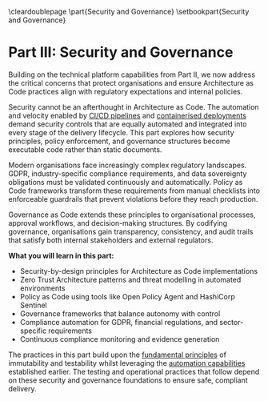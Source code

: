 \cleardoublepage
\part{Security and Governance}
\setbookpart{Security and Governance}

# Part III: Security and Governance

Building on the technical platform capabilities from Part II, we now address the critical concerns that protect organisations and ensure Architecture as Code practices align with regulatory expectations and internal policies.

Security cannot be an afterthought in Architecture as Code. The automation and velocity enabled by [CI/CD pipelines](05_automation_devops_cicd.md) and [containerised deployments](07_containerization.md) demand security controls that are equally automated and integrated into every stage of the delivery lifecycle. This part explores how security principles, policy enforcement, and governance structures become executable code rather than static documents.

Modern organisations face increasingly complex regulatory landscapes. GDPR, industry-specific compliance requirements, and data sovereignty obligations must be validated continuously and automatically. Policy as Code frameworks transform these requirements from manual checklists into enforceable guardrails that prevent violations before they reach production.

Governance as Code extends these principles to organisational processes, approval workflows, and decision-making structures. By codifying governance, organisations gain transparency, consistency, and audit trails that satisfy both internal stakeholders and external regulators.

**What you will learn in this part:**

- Security-by-design principles for Architecture as Code implementations
- Zero Trust Architecture patterns and threat modelling in automated environments
- Policy as Code using tools like Open Policy Agent and HashiCorp Sentinel
- Governance frameworks that balance autonomy with control
- Compliance automation for GDPR, financial regulations, and sector-specific requirements
- Continuous compliance monitoring and evidence generation

The practices in this part build upon the [fundamental principles](02_fundamental_principles.md) of immutability and testability whilst leveraging the [automation capabilities](05_automation_devops_cicd.md) established earlier. The testing and operational practices that follow depend on these security and governance foundations to ensure safe, compliant delivery.
